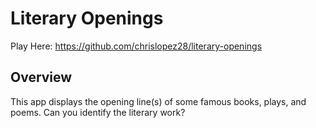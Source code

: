 # Literary Openings

Play Here: https://github.com/chrislopez28/literary-openings

## Overview

This app displays the opening line(s) of some famous books, plays, and poems. Can you identify the literary work?
